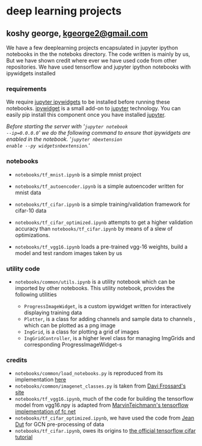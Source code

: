 # deep learning projects
## koshy george, kgeorge2@gmail.com

We have a few deeplearning projects encapsulated in jupyter ipython notebooks in the the noteboks directory.
The code written is mainly by us, But we have shown credit where ever we have used code from other repositories.
We have used tensorflow and jupyter ipython notebooks with ipywidgets installed


### requirements
We require [jupyter ipywidgets](https://github.com/ipython/ipywidgets) to be installed before running these notebooks. [ipywidget](https://github.com/ipython/ipywidgets) is a small add-on to [jupyter](http://jupyter.org/) technology. You can easily pip install this component once you have installed [jupyter](http://jupyter.org/).

*Before starting the server with '<code>jupyter notebook --ip=0.0.0.0</code>' we do the following command to ensure that ipywidgets are enabled in the notebook. '<code>jupyter nbextension enable --py widgetsnbextension</code>.'*


### notebooks

* <code>notebooks/tf_mnist.ipynb</code> is a simple mnist project

* <code>notebooks/tf_autoencoder.ipynb</code> is a simple autoencoder written for mnist data

* <code>notebooks/tf_cifar.ipynb</code> is a simple training/validation framework for cifar-10 data

* <code>notebooks/tf_cifar_optimized.ipynb</code>  attempts to get a higher validation accuracy than <code>notebooks/tf_cifar.ipynb</code> by means of a slew of optimizations.

* <code>notebooks/tf_vgg16.ipynb</code> loads a pre-trained vgg-16 weights, build a model and test random images taken by us


### utility code
* <code>notebooks/common/utils.ipynb</code> is a utility notebook which can be imported by other notebooks. This utility notebook,
provides the following utilities

    *  <code>ProgressImageWidget</code>, is a custom ipywidget written for interactively displaying training data
    *  <code>Plotter</code>, is a class for adding channels and sample data to channels , which can be plotted as a png image
    *  <code>IngGrid</code>, is a class for plotting a grid of images
    *  <code>IngGridController</code>, is a higher level class for managing ImgGrids and corresponding ProgressImageWidget-s

### credits
* <code>notebooks/common/load_notebooks.py</code>  is reproduced from its implementation [here](http://jupyter-notebook.readthedocs.io/en/latest/examples/Notebook/Importing%20Notebooks.html)
* <code>notebooks/common/imagenet_classes.py</code> is taken from [Davi Frossard's site](https://www.cs.toronto.edu/~frossard/post/vgg16)
* <code>notebooks/tf_vgg16.ipynb</code>, much of the code for building the tensorflow model from vgg16.npy is adapted from [ MarvinTeichmann's tensorflow implementation of fc net](https://github.com/MarvinTeichmann/tensorflow-fcn)
* <code>notebooks/tf_cifar_optimized.ipynb</code>, we have used the code from [Jean Dut](https://github.com/jeandut/tensorflow-models) for GCN pre-processing of data
* <code>notebooks/tf_cifar.ipynb</code>, owes its origins to [the official tensorflow cifar tutorial](https://github.com/tensorflow/tensorflow/tree/master/tensorflow/models/image/cifar10)